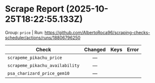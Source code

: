 # Scrape Report (2025-10-25T18:22:55.133Z)

Group: `price`  |  Run: https://github.com/AlbertoRoca96/scraping-checks-scheduler/actions/runs/18806796250

| Check | Changed | Keys | Error |
|---|:---:|:--|:--|
| `scrapeme_pikachu_price` | — |  |  |
| `scrapeme_pikachu_availability` | — |  |  |
| `psa_charizard_price_gem10` | — |  |  |
